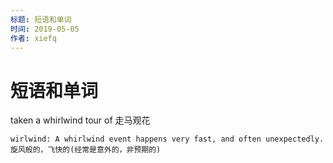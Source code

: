 ```yaml
---
标题: 短语和单词
时间: 2019-05-05
作者: xiefq
---
```


# 短语和单词

taken a whirlwind tour of 走马观花
```
wirlwind: A whirlwind event happens very fast, and often unexpectedly.
旋风般的，飞快的(经常是意外的，非预期的)
```
